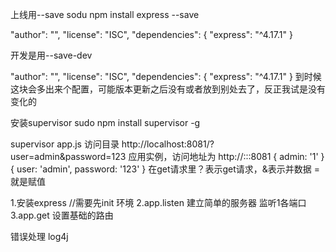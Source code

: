 上线用--save
sodu npm install express --save


  "author": "",
  "license": "ISC",
  "dependencies": {
    "express": "^4.17.1"
  }

开发是用--save-dev

  "author": "",
  "license": "ISC",
  "dependencies": {
    "express": "^4.17.1"
  }
到时候这块会多出来个配置，可能版本更新之后没有或者放到别处去了，反正我试是没有变化的

安装supervisor
sudo npm install supervisor -g

supervisor app.js
访问目录
http://localhost:8081/?user=admin&password=123
应用实例，访问地址为 http://:::8081
{ admin: '1' }
{ user: 'admin', password: '123' }
在get请求里？表示get请求，&表示并数据 = 就是赋值


1.安装express  //需要先init 环境
2.app.listen 建立简单的服务器 监听1各端口
3.app.get 设置基础的路由


错误处理 log4j